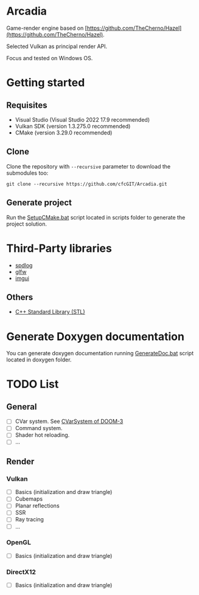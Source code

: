 # Arcadia

Game-render engine based on [https://github.com/TheCherno/Hazel](https://github.com/TheCherno/Hazel).

Selected Vulkan as principal render API.

Focus and tested on Windows OS.

# Getting started

## Requisites

- Visual Studio (Visual Studio 2022 17.9 recommended)
- Vulkan SDK (version 1.3.275.0 recommended)
- CMake (version 3.29.0 recommended)

## Clone

Clone the repository with `--recursive` parameter to download the submodules too:
```
git clone --recursive https://github.com/cfcGIT/Arcadia.git
```

## Generate project

Run the [SetupCMake.bat](https://github.com/cfcGIT/Arcadia/blob/main/scripts/SetupCMake.bat) script located in scripts folder to generate the project solution.

# Third-Party libraries

- [spdlog](https://github.com/gabime/spdlog)
- [glfw](https://github.com/glfw/glfw)
- [imgui](https://github.com/ocornut/imgui)

## Others

- [C++ Standard Library (STL)](https://learn.microsoft.com/en-us/cpp/standard-library/cpp-standard-library-overview?view=msvc-170)

# Generate Doxygen documentation

You can generate doxygen documentation running [GenerateDoc.bat](https://github.com/cfcGIT/Arcadia/blob/main/doxygen/GenerateDoc.bat) script located in doxygen folder.

# TODO List

## General

- [ ] CVar system. See [CVarSystem of DOOM-3](https://github.com/id-Software/DOOM-3/blob/master/neo/framework/CVarSystem.h)
- [ ] Command system.
- [ ] Shader hot reloading.
- [ ] ...

## Render

### Vulkan

- [ ] Basics (initialization and draw triangle)
- [ ] Cubemaps
- [ ] Planar reflections
- [ ] SSR
- [ ] Ray tracing
- [ ] ...

### OpenGL

- [ ] Basics (initialization and draw triangle)

### DirectX12

- [ ] Basics (initialization and draw triangle)
